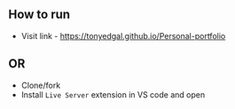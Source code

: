 ## How to run

- Visit link - https://tonyedgal.github.io/Personal-portfolio

## OR

- Clone/fork
- Install `Live Server` extension in VS code and open
